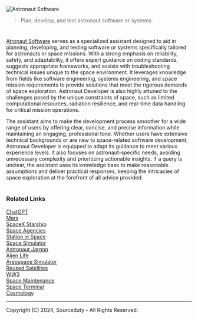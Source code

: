 ![Astronaut Software](https://github.com/user-attachments/assets/d82a382f-8070-44a4-9d4f-8b75e935d65c)

> Plan, develop, and test astronaut software or systems.

#

[Atronaut Software](https://chatgpt.com/g/g-F89U0wJa0-astronaut-software) serves as a specialized assistant designed to aid in planning, developing, and testing software or systems specifically tailored for astronauts or space missions. With a strong emphasis on reliability, safety, and adaptability, it offers expert guidance on coding standards, suggests appropriate frameworks, and assists with troubleshooting technical issues unique to the space environment. It leverages knowledge from fields like software engineering, systems engineering, and space mission requirements to provide solutions that meet the rigorous demands of space exploration. Astronaut Developer is also highly attuned to the challenges posed by the unique constraints of space, such as limited computational resources, radiation resilience, and real-time data handling for critical mission operations.

The assistant aims to make the development process smoother for a wide range of users by offering clear, concise, and precise information while maintaining an engaging, professional tone. Whether users have extensive technical backgrounds or are new to space-related software development, Astronaut Developer is equipped to adapt its guidance to meet various experience levels. It also focuses on astronaut-specific needs, avoiding unnecessary complexity and prioritizing actionable insights. If a query is unclear, the assistant uses its knowledge base to make reasonable assumptions and deliver practical responses, keeping the intricacies of space exploration at the forefront of all advice provided.

#
### Related Links

[ChatGPT](https://github.com/sourceduty/ChatGPT)
<br>
[Mars](https://github.com/sourceduty/Mars)
<br>
[SpaceX Starship](https://github.com/sourceduty/SpaceX_Starship)
<br>
[Space Agencies](https://github.com/sourceduty/Space_Agencies)
<br>
[Station in Space](https://chat.openai.com/g/g-RhQ7LG2GQ-station-in-space)
<br>
[Space Simulator](https://chat.openai.com/g/g-HiBjZs8sv-space-simulator)
<br>
[Astronaut Jargon](https://github.com/sourceduty/Astronaut_Jargon)
<br>
[Alien Life](https://github.com/sourceduty/Alien_Life)
<br>
[Areospace Simulator](https://github.com/sourceduty/Aerospace_Simulator)
<br>
[Reused Satellites](https://github.com/sourceduty/Reused_Satellites)
<br>
[WW3](https://github.com/sourceduty/WW3)
<br>
[Space Maintenance](https://github.com/sourceduty/Space_Maintenance)
<br>
[Space Terminal](https://github.com/sourceduty/Space_Terminal)
<br>
[Cosmology](https://github.com/sourceduty/Cosmology)

***
Copyright (C) 2024, Sourceduty - All Rights Reserved.
